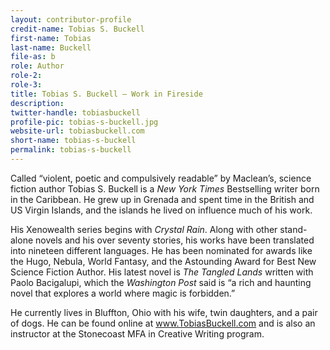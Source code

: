 ```yaml
---
layout: contributor-profile
credit-name: Tobias S. Buckell
first-name: Tobias
last-name: Buckell
file-as: b
role: Author
role-2:
role-3:
title: Tobias S. Buckell — Work in Fireside
description:
twitter-handle: tobiasbuckell
profile-pic: tobias-s-buckell.jpg
website-url: tobiasbuckell.com
short-name: tobias-s-buckell
permalink: tobias-s-buckell
---
```


Called “violent, poetic and compulsively readable” by Maclean’s, science fiction author Tobias S. Buckell is a _New York Times_ Bestselling writer born in the Caribbean. He grew up in Grenada and spent time in the British and US Virgin Islands, and the islands he lived on influence much of his work.

His Xenowealth series begins with _Crystal Rain_. Along with other stand-alone novels and his over seventy stories, his works have been translated into nineteen different languages. He has been nominated for awards like the Hugo, Nebula, World Fantasy, and the Astounding Award for Best New Science Fiction Author. His latest novel is _The Tangled Lands_ written with Paolo Bacigalupi, which the _Washington Post_ said is “a rich and haunting novel that explores a world where magic is forbidden.”

He currently lives in Bluffton, Ohio with his wife, twin daughters, and a pair of dogs. He can be found online at www.TobiasBuckell.com and is also an instructor at the Stonecoast MFA in Creative Writing program.
